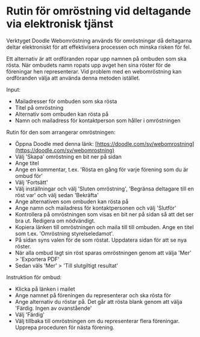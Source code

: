 # Rutin för omröstning vid deltagande via elektronisk tjänst

Verktyget Doodle Webomröstning används för omröstningar då deltagarna deltar elektroniskt för att effektivisera processen 
och minska risken för fel. 

Ett alternativ är att ordföranden ropar upp namnen på ombuden som ska rösta. När ombudets namn ropats upp avget hen 
sina röster för de föreningar hen representerar. Vid problem med en webomröstning kan ordföranden välja att använda denna metoden istället.


Input:

* Mailadresser för ombuden som ska rösta
* Titel på omröstning
* Alternativ som ombuden kan rösta på
* Namn och mailadress för kontaktperson som håller i omröstningen


Rutin för den som arrangerar omröstningen:

* Öppna Doodle med denna länk: [https://doodle.com/sv/webomrostning](https://doodle.com/sv/webomrostning)
* Välj 'Skapa' omröstning en bit ner på sidan
* Ange titel
* Ange en kommentar, t.ex. 'Rösta en gång för varje förening som du är ombud för'
* Välj 'Fortsätt'
* Välj inställningar och välj 'Sluten omröstning', 'Begränsa deltagare till en röst var' och välj sedan 'Bekräfta'
* Ange alternativen som ombuden kan rösta på
* Ange namn och mailadress för kontaktpersonen och välj 'Slutför'
* Kontrollera på omröstningen som visas en bit ner på sidan så att det ser bra ut. Redigera om nödvändigt.
* Kopiera länken till omröstningen och maila till till ombuden. Ange en titel som t.ex. 'Omröstning styrelseledamot'.
* På sidan syns valen för de som röstat. Uppdatera sidan för att se nya röster.
* När alla ombud lagt sin röst sparas omröstningen genom att välja 'Mer' > 'Exportera PDF'
* Sedan väls 'Mer' > 'Till slutgiltigt resultat'



Instruktion för ombud:

* Klicka på länken i mailet
* Ange namnet på föreningen du representerar och ska rösta för
* Ange alternativ du röstar på. Det går att rösta blank genom att välja 'Färdig. Ingen av ovanstående'
* Välj 'Färdig'
* Välj tillbaka till omröstningen om du representerar flera föreningar. Upprepa proceduren för nästa förening.

